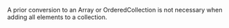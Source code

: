 A prior conversion to an Array or OrderedCollection is not necessary when adding all elements to a collection.